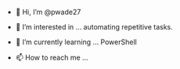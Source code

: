 - 👋 Hi, I’m @pwade27
- 👀 I’m interested in ... automating repetitive tasks.
- 🌱 I’m currently learning ... PowerShell

- 📫 How to reach me ...

<!---
pwade27/pwade27 is a ✨ special ✨ repository because its `README.md` (this file) appears on your GitHub profile.
You can click the Preview link to take a look at your changes.
--->
